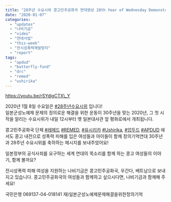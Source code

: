 ```yaml
---
title: "28주년 수요시위 콩고민주공화국 연대영상 28th Year of Wednesday Demonstration Message from DRC REMED, Ushirika, APDUD"
date: "2020-01-07"
categories: 
  - "updates"
  - "나비기금"
  - "video"
  - "연대사업"
  - "this-week"
  - "전시성폭력재발방지"
  - "report"
tags: 
  - "apdud"
  - "butterfly-fund"
  - "drc"
  - "remed"
  - "ushirika"
---
```


https://youtu.be/rSYdjgCTX\_Y

2020년 1월 8일 수요일은 [#28주년수요시위](https://www.facebook.com/hashtag/28%EC%A3%BC%EB%85%84%EC%88%98%EC%9A%94%EC%8B%9C%EC%9C%84?source=feed_text&epa=HASHTAG&__xts__%5B0%5D=68.ARDN-b9bTALECRxKCab1SPhaK0M8NoIJFYwChZR_zYQDhkZdsLwgBPyo1qRMym84D1BHx61Bplhsw3B0WOa_fUZHQSHc1MRq5cpJRvVP732LpmBdTGTY9Ob1dnEfD2Kej4BJts0qniKW8yjKhyLom33-a0sVzdDrmQ9DYf8FRHKzdoJVfuiiSHwyKLdlu3XhptZvTJwlCzrQ6ZjrTClasNCQM0GxoI1AlYzF1_eKeNQx09V0VjznH2evj4V6pnWkolIgPUxkTMXMdxS-1At_YhR67Q_wvjlW5uAQ3aaRq3TZRqhfAbd4k9CH9xTF4vZzsRrfS1jrkEKkumNIYhIwUJyROA&__tn__=%2ANK-R) 입니다!  
일본군성노예제 문제의 정의로운 해결을 위한 운동이 30주년을 맞는 2020년, 그 첫 시작을 알리는 수요시위가 내일 12시부터 옛 일본대사관 앞 평화로에서 개최됩니다.

콩고민주공화국 단체 [#레메드](https://www.facebook.com/hashtag/%EB%A0%88%EB%A9%94%EB%93%9C?source=feed_text&epa=HASHTAG&__xts__%5B0%5D=68.ARDN-b9bTALECRxKCab1SPhaK0M8NoIJFYwChZR_zYQDhkZdsLwgBPyo1qRMym84D1BHx61Bplhsw3B0WOa_fUZHQSHc1MRq5cpJRvVP732LpmBdTGTY9Ob1dnEfD2Kej4BJts0qniKW8yjKhyLom33-a0sVzdDrmQ9DYf8FRHKzdoJVfuiiSHwyKLdlu3XhptZvTJwlCzrQ6ZjrTClasNCQM0GxoI1AlYzF1_eKeNQx09V0VjznH2evj4V6pnWkolIgPUxkTMXMdxS-1At_YhR67Q_wvjlW5uAQ3aaRq3TZRqhfAbd4k9CH9xTF4vZzsRrfS1jrkEKkumNIYhIwUJyROA&__tn__=%2ANK-R) [#REMED](https://www.facebook.com/hashtag/remed?source=feed_text&epa=HASHTAG&__xts__%5B0%5D=68.ARDN-b9bTALECRxKCab1SPhaK0M8NoIJFYwChZR_zYQDhkZdsLwgBPyo1qRMym84D1BHx61Bplhsw3B0WOa_fUZHQSHc1MRq5cpJRvVP732LpmBdTGTY9Ob1dnEfD2Kej4BJts0qniKW8yjKhyLom33-a0sVzdDrmQ9DYf8FRHKzdoJVfuiiSHwyKLdlu3XhptZvTJwlCzrQ6ZjrTClasNCQM0GxoI1AlYzF1_eKeNQx09V0VjznH2evj4V6pnWkolIgPUxkTMXMdxS-1At_YhR67Q_wvjlW5uAQ3aaRq3TZRqhfAbd4k9CH9xTF4vZzsRrfS1jrkEKkumNIYhIwUJyROA&__tn__=%2ANK-R), [#유시리카](https://www.facebook.com/hashtag/%EC%9C%A0%EC%8B%9C%EB%A6%AC%EC%B9%B4?source=feed_text&epa=HASHTAG&__xts__%5B0%5D=68.ARDN-b9bTALECRxKCab1SPhaK0M8NoIJFYwChZR_zYQDhkZdsLwgBPyo1qRMym84D1BHx61Bplhsw3B0WOa_fUZHQSHc1MRq5cpJRvVP732LpmBdTGTY9Ob1dnEfD2Kej4BJts0qniKW8yjKhyLom33-a0sVzdDrmQ9DYf8FRHKzdoJVfuiiSHwyKLdlu3XhptZvTJwlCzrQ6ZjrTClasNCQM0GxoI1AlYzF1_eKeNQx09V0VjznH2evj4V6pnWkolIgPUxkTMXMdxS-1At_YhR67Q_wvjlW5uAQ3aaRq3TZRqhfAbd4k9CH9xTF4vZzsRrfS1jrkEKkumNIYhIwUJyROA&__tn__=%2ANK-R) [#Ushirika](https://www.facebook.com/hashtag/ushirika?source=feed_text&epa=HASHTAG&__xts__%5B0%5D=68.ARDN-b9bTALECRxKCab1SPhaK0M8NoIJFYwChZR_zYQDhkZdsLwgBPyo1qRMym84D1BHx61Bplhsw3B0WOa_fUZHQSHc1MRq5cpJRvVP732LpmBdTGTY9Ob1dnEfD2Kej4BJts0qniKW8yjKhyLom33-a0sVzdDrmQ9DYf8FRHKzdoJVfuiiSHwyKLdlu3XhptZvTJwlCzrQ6ZjrTClasNCQM0GxoI1AlYzF1_eKeNQx09V0VjznH2evj4V6pnWkolIgPUxkTMXMdxS-1At_YhR67Q_wvjlW5uAQ3aaRq3TZRqhfAbd4k9CH9xTF4vZzsRrfS1jrkEKkumNIYhIwUJyROA&__tn__=%2ANK-R), [#압두드](https://www.facebook.com/hashtag/%EC%95%95%EB%91%90%EB%93%9C?source=feed_text&epa=HASHTAG&__xts__%5B0%5D=68.ARDN-b9bTALECRxKCab1SPhaK0M8NoIJFYwChZR_zYQDhkZdsLwgBPyo1qRMym84D1BHx61Bplhsw3B0WOa_fUZHQSHc1MRq5cpJRvVP732LpmBdTGTY9Ob1dnEfD2Kej4BJts0qniKW8yjKhyLom33-a0sVzdDrmQ9DYf8FRHKzdoJVfuiiSHwyKLdlu3XhptZvTJwlCzrQ6ZjrTClasNCQM0GxoI1AlYzF1_eKeNQx09V0VjznH2evj4V6pnWkolIgPUxkTMXMdxS-1At_YhR67Q_wvjlW5uAQ3aaRq3TZRqhfAbd4k9CH9xTF4vZzsRrfS1jrkEKkumNIYhIwUJyROA&__tn__=%2ANK-R) [#APDUD](https://www.facebook.com/hashtag/apdud?source=feed_text&epa=HASHTAG&__xts__%5B0%5D=68.ARDN-b9bTALECRxKCab1SPhaK0M8NoIJFYwChZR_zYQDhkZdsLwgBPyo1qRMym84D1BHx61Bplhsw3B0WOa_fUZHQSHc1MRq5cpJRvVP732LpmBdTGTY9Ob1dnEfD2Kej4BJts0qniKW8yjKhyLom33-a0sVzdDrmQ9DYf8FRHKzdoJVfuiiSHwyKLdlu3XhptZvTJwlCzrQ6ZjrTClasNCQM0GxoI1AlYzF1_eKeNQx09V0VjznH2evj4V6pnWkolIgPUxkTMXMdxS-1At_YhR67Q_wvjlW5uAQ3aaRq3TZRqhfAbd4k9CH9xTF4vZzsRrfS1jrkEKkumNIYhIwUJyROA&__tn__=%2ANK-R) 에서도 콩고 내전으로 성폭력 피해를 입은 여성들과 아이들이 함께 정의기억연대 30주년과 28주년 수요시위를 축하하는 메시지를 보내주었어요!

일본정부의 공식사죄를 요구하는 세계 연대의 목소리를 함께 하는 콩고 여성들의 이야기, 함께 볼까요?

전시성폭력 피해 여성을 지원하는 나비기금은 콩고민주공화국, 우간다, 베트남으로 보내지고 있습니다. 콩고민주공화국의 여성들과 함께하고 싶으시다면, 나비기금과 함께해 주세요!

국민은행 069137-04-018141 재)일본군성노예제문제해결을위한정의기억
